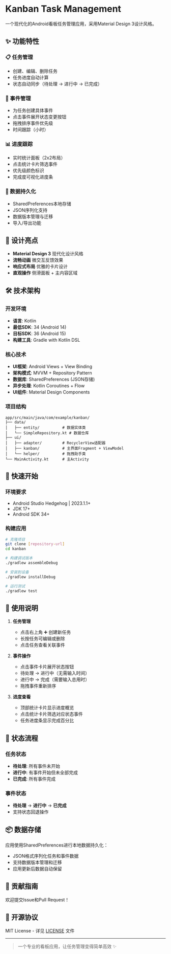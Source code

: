 # Kanban Task Management

一个现代化的Android看板任务管理应用，采用Material Design 3设计风格。

## ✨ 功能特性

### 📋 任务管理
- 创建、编辑、删除任务
- 任务进度自动计算
- 状态自动同步（待处理 → 进行中 → 已完成）

### 🎯 事件管理
- 为任务创建具体事件
- 点击事件展开状态变更按钮
- 拖拽排序事件优先级
- 时间跟踪（小时）

### 📊 进度跟踪
- 实时统计面板（2x2布局）
- 点击统计卡片筛选事件
- 优先级颜色标识
- 完成度可视化进度条

### 💾 数据持久化
- SharedPreferences本地存储
- JSON序列化支持
- 数据版本管理与迁移
- 导入/导出功能

## 🎨 设计亮点

- **Material Design 3** 现代化设计风格
- **流畅动画** 微交互反馈效果
- **响应式布局** 优雅的卡片设计
- **直观操作** 侧滑面板 + 主内容区域

## 🛠️ 技术架构

### 开发环境
- **语言**: Kotlin
- **最低SDK**: 34 (Android 14)
- **目标SDK**: 36 (Android 15)
- **构建工具**: Gradle with Kotlin DSL

### 核心技术
- **UI框架**: Android Views + View Binding
- **架构模式**: MVVM + Repository Pattern
- **数据库**: SharedPreferences (JSON存储)
- **异步处理**: Kotlin Coroutines + Flow
- **UI组件**: Material Design Components

### 项目结构
```
app/src/main/java/com/example/kanban/
├── data/
│   ├── entity/          # 数据实体类
│   └── SimpleRepository.kt # 数据仓库
├── ui/
│   ├── adapter/         # RecyclerView适配器
│   ├── kanban/          # 主界面Fragment + ViewModel
│   └── helper/          # 拖拽助手类
└── MainActivity.kt      # 主Activity
```

## 🚀 快速开始

### 环境要求
- Android Studio Hedgehog | 2023.1.1+
- JDK 17+
- Android SDK 34+

### 构建应用
```bash
# 克隆项目
git clone [repository-url]
cd kanban

# 构建调试版本
./gradlew assembleDebug

# 安装到设备
./gradlew installDebug

# 运行测试
./gradlew test
```

## 📱 使用说明

1. **任务管理**
   - 点击右上角 ➕ 创建新任务
   - 长按任务可编辑或删除
   - 点击任务查看关联事件

2. **事件操作**
   - 点击事件卡片展开状态按钮
   - 待处理 → 进行中（无需输入时间）
   - 进行中 → 完成（需要输入总用时）
   - 拖拽事件重新排序

3. **进度查看**
   - 顶部统计卡片显示进度概览
   - 点击统计卡片筛选对应状态事件
   - 任务进度条显示完成百分比

## 🎯 状态流程

### 任务状态
- **待处理**: 所有事件未开始
- **进行中**: 有事件开始但未全部完成
- **已完成**: 所有事件完成

### 事件状态
- **待处理** → **进行中** → **已完成**
- 支持状态回退操作

## 📦 数据存储

应用使用SharedPreferences进行本地数据持久化：
- JSON格式序列化任务和事件数据
- 支持数据版本管理和迁移
- 应用更新后数据自动保留

## 🤝 贡献指南

欢迎提交Issue和Pull Request！

## 📄 开源协议

MIT License - 详见 [LICENSE](LICENSE) 文件

---

> 一个专业的看板应用，让任务管理变得简单高效 ✨